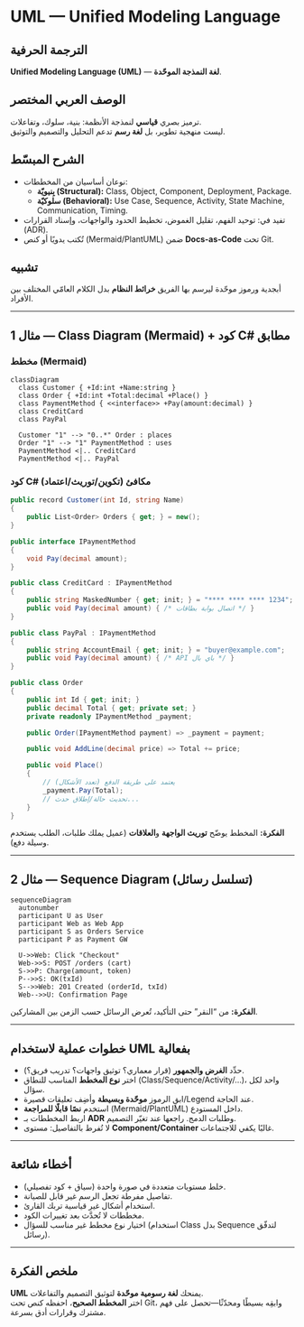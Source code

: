 # **UML — Unified Modeling Language**

## الترجمة الحرفية  
**Unified Modeling Language (UML)** — **لغة النمذجة الموحّدة**.

## الوصف العربي المختصر  
ترميز بصري **قياسي** لنمذجة الأنظمة: بنية، سلوك، وتفاعلات.  
ليست منهجية تطوير، بل **لغة رسم** تدعم التحليل والتصميم والتوثيق.

## الشرح المبسّط  
- نوعان أساسيان من المخططات:  
  - **بِنيويّة (Structural):** Class, Object, Component, Deployment, Package.  
  - **سلوكيّة (Behavioral):** Use Case, Sequence, Activity, State Machine, Communication, Timing.  
- تفيد في: توحيد الفهم، تقليل الغموض، تخطيط الحدود والواجهات، وإسناد القرارات (ADR).  
- تُكتب يدويًا أو كنص (Mermaid/PlantUML) ضمن **Docs-as-Code** تحت Git.

## تشبيه  
أبجدية ورموز موحّدة ليرسم بها الفريق **خرائط النظام** بدل الكلام العامّي المختلف بين الأفراد.

---

## مثال 1 — **Class Diagram** (Mermaid) + كود C# مطابق

### مخطط (Mermaid)
```mermaid
classDiagram
  class Customer { +Id:int +Name:string }
  class Order { +Id:int +Total:decimal +Place() }
  class PaymentMethod { <<interface>> +Pay(amount:decimal) }
  class CreditCard
  class PayPal

  Customer "1" --> "0..*" Order : places
  Order "1" --> "1" PaymentMethod : uses
  PaymentMethod <|.. CreditCard
  PaymentMethod <|.. PayPal
```

### كود C# مكافئ (تكوين/توريث/اعتماد)
```csharp
public record Customer(int Id, string Name)
{
    public List<Order> Orders { get; } = new();
}

public interface IPaymentMethod
{
    void Pay(decimal amount);
}

public class CreditCard : IPaymentMethod
{
    public string MaskedNumber { get; init; } = "**** **** **** 1234";
    public void Pay(decimal amount) { /* اتصال بوابة بطاقات */ }
}

public class PayPal : IPaymentMethod
{
    public string AccountEmail { get; init; } = "buyer@example.com";
    public void Pay(decimal amount) { /* API باي بال */ }
}

public class Order
{
    public int Id { get; init; }
    public decimal Total { get; private set; }
    private readonly IPaymentMethod _payment;

    public Order(IPaymentMethod payment) => _payment = payment;

    public void AddLine(decimal price) => Total += price;

    public void Place()
    {
        // يعتمد على طريقة الدفع (تعدد الأشكال)
        _payment.Pay(Total);
        // تحديث حالة/إطلاق حدث...
    }
}
```

**الفكرة:** المخطط يوضّح **توريث الواجهة** و**العلاقات** (عميل يملك طلبات، الطلب يستخدم وسيلة دفع).

---

## مثال 2 — **Sequence Diagram** (تسلسل رسائل)
```mermaid
sequenceDiagram
  autonumber
  participant U as User
  participant Web as Web App
  participant S as Orders Service
  participant P as Payment GW

  U->>Web: Click "Checkout"
  Web->>S: POST /orders (cart)
  S->>P: Charge(amount, token)
  P-->>S: OK(txId)
  S-->>Web: 201 Created (orderId, txId)
  Web-->>U: Confirmation Page
```
**الفكرة:** من “النقر” حتى التأكيد، تُعرض الرسائل حسب الزمن بين المشاركين.

---

## خطوات عملية لاستخدام UML بفعالية
- حدِّد **الغرض والجمهور** (قرار معماري؟ توثيق واجهات؟ تدريب فريق؟).  
- اختر **نوع المخطط** المناسب للنطاق (Class/Sequence/Activity/…)، واحد لكل سؤال.  
- ابقِ الرموز **موحّدة وبسيطة** وأضِف تعليقات قصيرة/Legend عند الحاجة.  
- استخدم **نصًا قابلًا للمراجعة** (Mermaid/PlantUML) داخل المستودع.  
- اربط المخططات بـ **ADR** وطلبات الدمج. راجعها عند تغيّر التصميم.  
- لا تُفرط بالتفاصيل: مستوى **Component/Container** غالبًا يكفي للاجتماعات.

---

## أخطاء شائعة
- خلط مستويات متعددة في صورة واحدة (سياق + كود تفصيلي).  
- تفاصيل مفرطة تجعل الرسم غير قابل للصيانة.  
- استخدام أشكال غير قياسية تربك القارئ.  
- مخططات لا تُحدَّث بعد تغييرات الكود.  
- اختيار نوع مخطط غير مناسب للسؤال (استخدام Class بدل Sequence لتدفّق رسائل).


---

## ملخص الفكرة  
**UML** يمنحك **لغة رسومية موحّدة** لتوثيق التصميم والتفاعلات.  
اختر **المخطط الصحيح**، احفظه كنص تحت Git، وابقِه بسيطًا ومحدّثًا—تحصل على فهم مشترك وقرارات أدق بسرعة.
